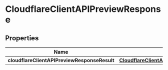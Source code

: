 # CloudflareClientAPIPreviewResponse

## Properties
Name | Type | Description | Notes
------------ | ------------- | ------------- | -------------
**cloudflareClientAPIPreviewResponseResult** | [**CloudflareClientAPIPreviewResponseResult**](CloudflareClientAPIPreviewResponseResult.md) |  |  [optional]
